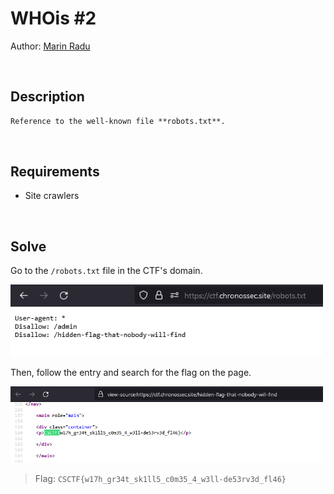 # WHOis #2
Author: [Marin Radu](https://github.com/ChronosPK)

<br>

## Description
```markdown
Reference to the well-known file **robots.txt**.
```
<br>

## Requirements
- Site crawlers

<br>

## Solve
Go to the `/robots.txt` file in the CTF's domain.

<img src="./solve/robots.png" width="500">

Then, follow the entry and search for the flag on the page.

<img src="./solve/flag.png" width="500">

<br>

> Flag: `CSCTF{w17h_gr34t_sk1ll5_c0m35_4_w3ll-de53rv3d_fl46}`
